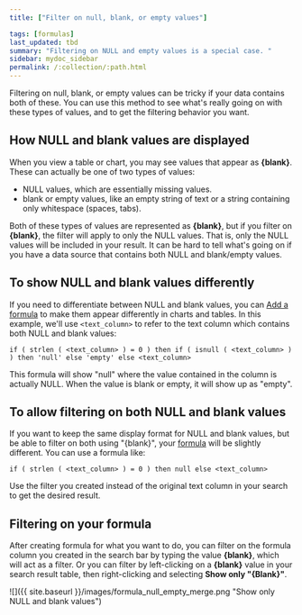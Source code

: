 ```yaml
---
title: ["Filter on null, blank, or empty values"]

tags: [formulas]
last_updated: tbd
summary: "Filtering on NULL and empty values is a special case. "
sidebar: mydoc_sidebar
permalink: /:collection/:path.html
---
```

Filtering on null, blank, or empty values can be tricky if your data contains both of these. You can use this method to see what's really going on with these types of values, and to get the filtering behavior you want.

## How NULL and blank values are displayed

When you view a table or chart, you may see values that appear as **\{blank\}**. These can actually be one of two types of values:

-   NULL values, which are essentially missing values.
-   blank or empty values, like an empty string of text or a string containing only whitespace (spaces, tabs).

Both of these types of values are represented as **\{blank\}**, but if you filter on **\{blank\}**, the filter will apply to only the NULL values. That is, only the NULL values will be included in your result. It can be hard to tell what's going on if you have a data source that contains both NULL and blank/empty values.

## To show NULL and blank values differently

If you need to differentiate between NULL and blank values, you can [Add a formula](how-to-add-formula.html#) to make them appear differently in charts and tables. In this example, we'll use `<text_column>` to refer to the text column which contains both NULL and blank values:

```
if ( strlen ( <text_column> ) = 0 ) then if ( isnull ( <text_column> ) ) then 'null' else 'empty' else <text_column>
```

This formula will show "null" where the value contained in the column is actually NULL. When the value is blank or empty, it will show up as "empty".

## To allow filtering on both NULL and blank values

If you want to keep the same display format for NULL and blank values, but be able to filter on both using "\{blank\}", your [formula](how-to-add-formula.html#) will be slightly different. You can use a formula like:

```
if ( strlen ( <text_column> ) = 0 ) then null else <text_column>
```

Use the filter you created instead of the original text column in your search to get the desired result.

## Filtering on your formula

After creating formula for what you want to do, you can filter on the formula column you created in the search bar by typing the value **\{blank\}**, which will act as a filter. Or you can filter by left-clicking on a **\{blank\}** value in your search result table, then right-clicking and selecting **Show only "\{Blank\}"**.

 ![]({{ site.baseurl }}/images/formula_null_empty_merge.png "Show only NULL and blank values")
